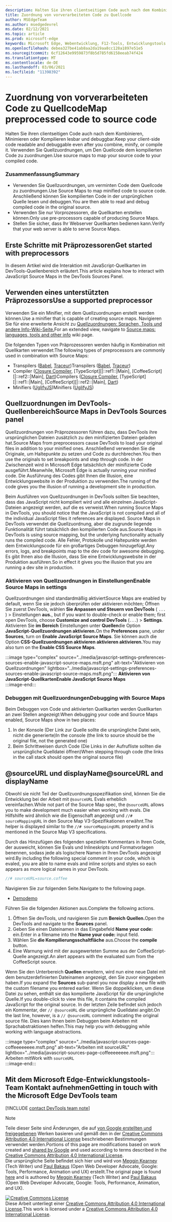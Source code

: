 ```yaml
---
description: Halten Sie ihren clientseitigen Code auch nach dem Kombinieren, Minimieren oder Kompilieren lesbar und debuggbar.
title: Zuordnung von vorverarbeiteten Code zu Quellcode
author: MSEdgeTeam
ms.author: msedgedevrel
ms.date: 02/12/2021
ms.topic: article
ms.prod: microsoft-edge
keywords: Microsoft Edge, Webentwicklung, F12-Tools, Entwicklungstools
ms.openlocfilehash: debea327be41ab8aa2da19aa8cc128a1897e51e5
ms.sourcegitcommit: 6cf12643e9959873f8b5d785fd6158eeab74f424
ms.translationtype: MT
ms.contentlocale: de-DE
ms.lasthandoff: 03/06/2021
ms.locfileid: "11398392"
---
```

<!-- Copyright Meggin Kearney and Paul Bakaus

   Licensed under the Apache License, Version 2.0 (the "License");
   you may not use this file except in compliance with the License.
   You may obtain a copy of the License at

       https://www.apache.org/licenses/LICENSE-2.0

   Unless required by applicable law or agreed to in writing, software
   distributed under the License is distributed on an "AS IS" BASIS,
   WITHOUT WARRANTIES OR CONDITIONS OF ANY KIND, either express or implied.
   See the License for the specific language governing permissions and
   limitations under the License.  -->  

# <a name="map-preprocessed-code-to-source-code"></a><span data-ttu-id="f35eb-104">Zuordnung von vorverarbeiteten Code zu Quellcode</span><span class="sxs-lookup"><span data-stu-id="f35eb-104">Map preprocessed code to source code</span></span>  

<span data-ttu-id="f35eb-105">Halten Sie ihren clientseitigen Code auch nach dem Kombinieren, Minimieren oder Kompilieren lesbar und debuggbar.</span><span class="sxs-lookup"><span data-stu-id="f35eb-105">Keep your client-side code readable and debuggable even after you combine, minify, or compile it.</span></span>  <span data-ttu-id="f35eb-106">Verwenden Sie Quellzuordnungen, um Den Quellcode dem kompilierten Code zu zuordnungen.</span><span class="sxs-lookup"><span data-stu-id="f35eb-106">Use source maps to map your source code to your compiled code.</span></span>  

### <a name="summary"></a><span data-ttu-id="f35eb-107">Zusammenfassung</span><span class="sxs-lookup"><span data-stu-id="f35eb-107">Summary</span></span>  

*   <span data-ttu-id="f35eb-108">Verwenden Sie Quellzuordnungen, um verminten Code dem Quellcode zu zuordnungen.</span><span class="sxs-lookup"><span data-stu-id="f35eb-108">Use Source Maps to map minified code to source code.</span></span>  <span data-ttu-id="f35eb-109">Anschließend können Sie kompilierten Code in der ursprünglichen Quelle lesen und debuggen.</span><span class="sxs-lookup"><span data-stu-id="f35eb-109">You are then able to read and debug compiled code in the original source.</span></span>  
*   <span data-ttu-id="f35eb-110">Verwenden Sie nur Vorprozessoren, die Quellkarten erstellen können.</span><span class="sxs-lookup"><span data-stu-id="f35eb-110">Only use pre-processors capable of producing Source Maps.</span></span>  
*   <span data-ttu-id="f35eb-111">Stellen Sie sicher, dass Ihr Webserver Quellkarten bedienen kann.</span><span class="sxs-lookup"><span data-stu-id="f35eb-111">Verify that your web server is able to serve Source Maps.</span></span>  
    
<!--todo: add link to preprocessors capable of producing Source Maps when section is available -->  
<!--[]: /web/tools/setup/setup-preprocessors?#supported_preprocessors ""  -->  

## <a name="get-started-with-preprocessors"></a><span data-ttu-id="f35eb-112">Erste Schritte mit Präprozessoren</span><span class="sxs-lookup"><span data-stu-id="f35eb-112">Get started with preprocessors</span></span>  

<span data-ttu-id="f35eb-113">In diesem Artikel wird die Interaktion mit JavaScript-Quellkarten im DevTools-Quellenbereich erläutert.</span><span class="sxs-lookup"><span data-stu-id="f35eb-113">This article explains how to interact with JavaScript Source Maps in the DevTools Sources Panel.</span></span>  <!--For a first overview of what preprocessors are, how each may help, and how Source Maps work; navigate to Set Up CSS & JS Preprocessors.  -->  

<!--todo: add link to Set Up CSS & JS Preprocessors when section is available -->  
<!--[]: /web/tools/setup/setup-preprocessors#debugging-and-editing-preprocessed-content ""  -->  

## <a name="use-a-supported-preprocessor"></a><span data-ttu-id="f35eb-114">Verwenden eines unterstützten Präprozessors</span><span class="sxs-lookup"><span data-stu-id="f35eb-114">Use a supported preprocessor</span></span>  

<span data-ttu-id="f35eb-115">Verwenden Sie ein Minifier, mit dem Quellzuordnungen erstellt werden können.</span><span class="sxs-lookup"><span data-stu-id="f35eb-115">Use a minifier that is capable of creating source maps.</span></span>  <!--For the most popular options, navigate to preprocessor support section.  -->  <span data-ttu-id="f35eb-116">Navigieren Sie für eine erweiterte Ansicht zu [Quellzuordnungen: Sprachen, Tools und andere Info-Wiki-Seite.][GitHubWikiSourceMapsLanguagesTools]</span><span class="sxs-lookup"><span data-stu-id="f35eb-116">For an extended view, navigate to [Source maps: languages, tools and other info][GitHubWikiSourceMapsLanguagesTools] wiki page.</span></span>  

<!--todo: add link to display the preprocessor support section when section is available -->  
<!--[]: /web/tools/setup/setup-preprocessors?#supported_preprocessors ""  -->  

<span data-ttu-id="f35eb-117">Die folgenden Typen von Präprozessoren werden häufig in Kombination mit Quellkarten verwendet:</span><span class="sxs-lookup"><span data-stu-id="f35eb-117">The following types of preprocessors are commonly used in combination with Source Maps:</span></span>  

*   <span data-ttu-id="f35eb-118">Transpilers \([Babel][BabelJS], [Traceur][GitHubWikiGoogleTraceurCompiler]\)</span><span class="sxs-lookup"><span data-stu-id="f35eb-118">Transpilers \([Babel][BabelJS], [Traceur][GitHubWikiGoogleTraceurCompiler]\)</span></span>  
*   <span data-ttu-id="f35eb-119">Compiler \([Closure Compiler][GitHubGoogleClosureCompiler], [TypeScript][|::ref1::|Main], [CoffeeScript][|::ref2::|Main], [Dart][DartMain]\)</span><span class="sxs-lookup"><span data-stu-id="f35eb-119">Compilers \([Closure Compiler][GitHubGoogleClosureCompiler], [TypeScript][|::ref1::|Main], [CoffeeScript][|::ref2::|Main], [Dart][DartMain]\)</span></span>  
*   <span data-ttu-id="f35eb-120">Minifiers \([UglifyJS][GitHubMishooUglifyJS]\)</span><span class="sxs-lookup"><span data-stu-id="f35eb-120">Minifiers \([UglifyJS][GitHubMishooUglifyJS]\)</span></span>  
    
## <a name="source-maps-in-devtools-sources-panel"></a><span data-ttu-id="f35eb-121">Quellzuordnungen im DevTools-Quellenbereich</span><span class="sxs-lookup"><span data-stu-id="f35eb-121">Source Maps in DevTools Sources panel</span></span>  

<span data-ttu-id="f35eb-122">Quellzuordnungen von Präprozessoren führen dazu, dass DevTools ihre ursprünglichen Dateien zusätzlich zu den minifizierten Dateien geladen hat.</span><span class="sxs-lookup"><span data-stu-id="f35eb-122">Source Maps from preprocessors cause DevTools to load your original files in addition to your minified ones.</span></span>  <span data-ttu-id="f35eb-123">Anschließend verwenden Sie die Originale, um Haltepunkte zu setzen und Code zu durchbrechen.</span><span class="sxs-lookup"><span data-stu-id="f35eb-123">You then use the originals to set breakpoints and step through code.</span></span>  <span data-ttu-id="f35eb-124">In der Zwischenzeit wird in Microsoft Edge tatsächlich der minifizierte Code ausgeführt.</span><span class="sxs-lookup"><span data-stu-id="f35eb-124">Meanwhile, Microsoft Edge is actually running your minified code.</span></span>  <span data-ttu-id="f35eb-125">Die Ausführung des Codes gibt Ihnen die Illusion, eine Entwicklungswebsite in der Produktion zu verwenden.</span><span class="sxs-lookup"><span data-stu-id="f35eb-125">The running of the code gives you the illusion of running a development site in production.</span></span>  

<span data-ttu-id="f35eb-126">Beim Ausführen von Quellzuordnungen in DevTools sollten Sie beachten, dass das JavaScript nicht kompiliert wird und alle einzelnen JavaScript-Dateien angezeigt werden, auf die es verweist.</span><span class="sxs-lookup"><span data-stu-id="f35eb-126">When running Source Maps in DevTools, you should notice that the JavaScript is not compiled and all of the individual JavaScript files it references are displayed.</span></span>  <span data-ttu-id="f35eb-127">Source Maps in DevTools verwendet die Quellzuordnung, aber die zugrunde liegende Funktionalität führt tatsächlich den kompilierten Code aus.</span><span class="sxs-lookup"><span data-stu-id="f35eb-127">Source Maps in DevTools is using source mapping, but the underlying functionality actually runs the compiled code.</span></span>  <span data-ttu-id="f35eb-128">Alle Fehler, Protokolle und Haltepunkte werden dem Entwicklungscode für ein großartiges Debuggen hinzugefügt.</span><span class="sxs-lookup"><span data-stu-id="f35eb-128">Any errors, logs, and breakpoints map to the dev code for awesome debugging.</span></span>  <span data-ttu-id="f35eb-129">Es gibt Ihnen also die Illusion, dass Sie eine Entwicklungswebsite in der Produktion ausführen.</span><span class="sxs-lookup"><span data-stu-id="f35eb-129">So in effect it gives you the illusion that you are running a dev site in production.</span></span>  

### <a name="enable-source-maps-in-settings"></a><span data-ttu-id="f35eb-130">Aktivieren von Quellzuordnungen in Einstellungen</span><span class="sxs-lookup"><span data-stu-id="f35eb-130">Enable Source Maps in settings</span></span>  

<span data-ttu-id="f35eb-131">Quellzuordnungen sind standardmäßig aktiviert</span><span class="sxs-lookup"><span data-stu-id="f35eb-131">Source Maps are enabled by default</span></span><!-- \(as of Microsoft Edge 39\)--><span data-ttu-id="f35eb-132">, wenn Sie sie jedoch überprüfen oder aktivieren möchten; Öffnen Sie zuerst DevTools, wählen **Sie Anpassen und Steuern von DevTools** \( `...` \) > Einstellungen **aus.**</span><span class="sxs-lookup"><span data-stu-id="f35eb-132">, but if you want to double-check or enable them; first open DevTools, choose **Customize and control DevTools** \(`...`\) > **Settings**.</span></span>  <span data-ttu-id="f35eb-133">Aktivieren Sie **im Bereich** Einstellungen unter **Quellen**die Option **JavaScript-Quellzuordnungen aktivieren.**</span><span class="sxs-lookup"><span data-stu-id="f35eb-133">On the **Preferences** pane, under **Sources**, turn on **Enable JavaScript Source Maps**.</span></span>  <span data-ttu-id="f35eb-134">Sie können auch die Option **CSS-Quellzuordnungen aktivieren aktivieren aktivieren.**</span><span class="sxs-lookup"><span data-stu-id="f35eb-134">You may also turn on the **Enable CSS Source Maps**.</span></span>  

:::image type="complex" source="../media/javascript-settings-preferences-sources-enable-javascript-source-maps.msft.png" alt-text="Aktivieren von Quellzuordnungen" lightbox="../media/javascript-settings-preferences-sources-enable-javascript-source-maps.msft.png":::
   **<span data-ttu-id="f35eb-136">Aktivieren von JavaScript-Quellkarten</span><span class="sxs-lookup"><span data-stu-id="f35eb-136">Enable JavaScript Source Maps</span></span>**  
:::image-end:::  

### <a name="debugging-with-source-maps"></a><span data-ttu-id="f35eb-137">Debuggen mit Quellzuordnungen</span><span class="sxs-lookup"><span data-stu-id="f35eb-137">Debugging with Source Maps</span></span>  

<span data-ttu-id="f35eb-138">Beim Debuggen von Code und aktivierten Quellkarten werden Quellkarten an zwei Stellen angezeigt:</span><span class="sxs-lookup"><span data-stu-id="f35eb-138">When debugging your code and Source Maps enabled, Source Maps show in two places:</span></span>  

1.  <span data-ttu-id="f35eb-139">In der Konsole \(Der Link zur Quelle sollte die ursprüngliche Datei sein, nicht die generierte\)</span><span class="sxs-lookup"><span data-stu-id="f35eb-139">In the console \(the link to source should be the original file, not the generated one\)</span></span>  
1.  <span data-ttu-id="f35eb-140">Beim Schrittweisen durch Code \(Die Links in der Aufrufliste sollten die ursprüngliche Quelldatei öffnen\)</span><span class="sxs-lookup"><span data-stu-id="f35eb-140">When stepping through code \(the links in the call stack should open the original source file\)</span></span>  
    
<!--todo: add link to debugging your code when section is available -->  
<!--[DebugBreakpointsStepCode]: ../debug/breakpoints/step-code.md ""  -->  

## <a name="sourceurl-and-displayname"></a><span data-ttu-id="f35eb-141">@sourceURL und displayName</span><span class="sxs-lookup"><span data-stu-id="f35eb-141">@sourceURL and displayName</span></span>  

<span data-ttu-id="f35eb-142">Obwohl sie nicht Teil der Quellzuordnungsspezifikation sind, können Sie die Entwicklung bei der Arbeit mit `@sourceURL` Evals erheblich vereinfachen.</span><span class="sxs-lookup"><span data-stu-id="f35eb-142">While not part of the Source Map spec, the `@sourceURL` allows you to make development much easier when working with evals.</span></span>  <span data-ttu-id="f35eb-143">Die Hilfshilfe wird ähnlich wie die Eigenschaft angezeigt und `//# sourceMappingURL` in den Source Map V3-Spezifikationen erwähnt.</span><span class="sxs-lookup"><span data-stu-id="f35eb-143">The helper is displayed similar to the `//# sourceMappingURL` property and is mentioned in the Source Map V3 specifications.</span></span>  

<span data-ttu-id="f35eb-144">Durch das Hinzufügen des folgenden speziellen Kommentars in Ihren Code, der ausweicht, können Sie Evals und Inlineskripts und Formatvorlagen benennen, sodass jede als logischere Namen in Ihren DevTools angezeigt wird.</span><span class="sxs-lookup"><span data-stu-id="f35eb-144">By including the following special comment in your code, which is evaled, you are able to name evals and inline scripts and styles so each appears as more logical names in your DevTools.</span></span>  

```javascript
//# sourceURL=source.coffee
```  

<span data-ttu-id="f35eb-145">Navigieren Sie zur folgenden Seite.</span><span class="sxs-lookup"><span data-stu-id="f35eb-145">Navigate to the following page.</span></span>  

*   [<span data-ttu-id="f35eb-146">Demo</span><span class="sxs-lookup"><span data-stu-id="f35eb-146">demo</span></span>][CssNinjaDemoSourceMapping]

<span data-ttu-id="f35eb-147">Führen Sie die folgenden Aktionen aus.</span><span class="sxs-lookup"><span data-stu-id="f35eb-147">Complete the following actions.</span></span>  

1.  <span data-ttu-id="f35eb-148">Öffnen Sie devTools, und navigieren Sie zum **Bereich Quellen.**</span><span class="sxs-lookup"><span data-stu-id="f35eb-148">Open the DevTools and navigate to the **Sources** panel.</span></span>  
1.  <span data-ttu-id="f35eb-149">Geben Sie einen Dateinamen in das Eingabefeld **Name your code:** ein.</span><span class="sxs-lookup"><span data-stu-id="f35eb-149">Enter in a filename into the **Name your code:** input field.</span></span>  
1.  <span data-ttu-id="f35eb-150">Wählen Sie **die Kompilierungsschaltfläche** aus.</span><span class="sxs-lookup"><span data-stu-id="f35eb-150">Choose the **compile** button.</span></span>  
1.  <span data-ttu-id="f35eb-151">Eine Warnung wird mit der ausgewerteten Summe aus der CoffeeScript-Quelle angezeigt.</span><span class="sxs-lookup"><span data-stu-id="f35eb-151">An alert appears with the evaluated sum from the CoffeeScript source.</span></span>  
    
<span data-ttu-id="f35eb-152">Wenn Sie den Unterbereich **Quellen** erweitern, wird nun eine neue Datei mit dem benutzerdefinierten Dateinamen angezeigt, den Sie zuvor eingegeben haben.</span><span class="sxs-lookup"><span data-stu-id="f35eb-152">If you expand the **Sources** sub-panel you now display a new file with the custom filename you entered earlier.</span></span>  <span data-ttu-id="f35eb-153">Wenn Sie doppelklicken, um diese Datei zu sehen, enthält sie das kompilierte JavaScript für die ursprüngliche Quelle.</span><span class="sxs-lookup"><span data-stu-id="f35eb-153">If you double-click to view this file, it contains the compiled JavaScript for the original source.</span></span>  <span data-ttu-id="f35eb-154">In der letzten Zeile befindet sich jedoch ein Kommentar, der `// @sourceURL` die ursprüngliche Quelldatei angibt.</span><span class="sxs-lookup"><span data-stu-id="f35eb-154">On the last line, however, is a `// @sourceURL` comment indicating the original source file.</span></span>  <span data-ttu-id="f35eb-155">Dies kann Ihnen beim Debuggen beim Arbeiten mit Sprachabstraktionen helfen.</span><span class="sxs-lookup"><span data-stu-id="f35eb-155">This may help you with debugging while working with language abstractions.</span></span>  

:::image type="complex" source="../media/javascript-sources-page-coffeeeeeeee.msft.png" alt-text="Arbeiten mit sourceURL" lightbox="../media/javascript-sources-page-coffeeeeeeee.msft.png":::
   <span data-ttu-id="f35eb-157">Arbeiten mit</span><span class="sxs-lookup"><span data-stu-id="f35eb-157">Work with</span></span> `sourceURL`  
:::image-end:::  

## <a name="getting-in-touch-with-the-microsoft-edge-devtools-team"></a><span data-ttu-id="f35eb-158">Mit dem Microsoft Edge-Entwicklungstools-Team Kontakt aufnehmen</span><span class="sxs-lookup"><span data-stu-id="f35eb-158">Getting in touch with the Microsoft Edge DevTools team</span></span>

[!INCLUDE [contact DevTools team note](../includes/contact-devtools-team-note.md)]  

<!-- links -->  

[BabelJS]: https://babeljs.io "Babel ist ein #A0"  

[CoffeeScriptMain]: https://coffeescript.org "CoffeeScript"  

[CssNinjaDemoSourceMapping]: https://www.thecssninja.com/demo/source_mapping/compile.html "Ein einfaches Beispiel für die Benennung von #A0"  

[DartMain]: https://www.dartlang.org "Dart-Programmiersprache"  

[GitHubGoogleClosureCompiler]: https://github.com/google/closure-compiler "google/closure-compiler | GitHub"  

[GitHubMishooUglifyJS]: https://github.com/mishoo/UglifyJS "mishoo/UglifyJS | GitHub"  

[GitHubWikiSourceMapsLanguagesTools]: https://github.com/ryanseddon/source-map/wiki/Source-maps:-languages,-tools-and-other-info "Quellkarten: Sprachen, Tools und andere | GitHub wiki"  

[GitHubWikiGoogleTraceurCompiler]: https://github.com/google/traceur-compiler/wiki/Getting-Started "Erste Schritte – google/traceur-compiler | GitHub wiki"  

[TypeScriptMain]: https://www.typescriptlang.org "TypeScript"  

> [!NOTE]
> <span data-ttu-id="f35eb-168">Teile dieser Seite sind Änderungen, die auf [von Google erstellten und freigegebenen][GoogleSitePolicies] Werken basieren und gemäß den in der [Creative Commons Attribution 4.0 International License][CCA4IL] beschriebenen Bestimmungen verwendet werden.</span><span class="sxs-lookup"><span data-stu-id="f35eb-168">Portions of this page are modifications based on work created and [shared by Google][GoogleSitePolicies] and used according to terms described in the [Creative Commons Attribution 4.0 International License][CCA4IL].</span></span>  
> <span data-ttu-id="f35eb-169">Die ursprüngliche Seite [](https://developers.google.com/web/tools/chrome-devtools/javascript/source-maps) befindet sich hier und wird von [Meggin Kearney][MegginKearney] \(Tech Writer\) und [Paul Bakaus][PaulBakaus] \(Open Web Developer Advocate, Google: Tools, Performance, Animation und UX\) erstellt.</span><span class="sxs-lookup"><span data-stu-id="f35eb-169">The original page is found [here](https://developers.google.com/web/tools/chrome-devtools/javascript/source-maps) and is authored by [Meggin Kearney][MegginKearney] \(Tech Writer\) and [Paul Bakaus][PaulBakaus] \(Open Web Developer Advocate, Google: Tools, Performance, Animation, and UX\).</span></span>  

[![Creative Commons License][CCby4Image]][CCA4IL]  
<span data-ttu-id="f35eb-171">Diese Arbeit unterliegt einer [Creative Commons Attribution 4.0 International License][CCA4IL].</span><span class="sxs-lookup"><span data-stu-id="f35eb-171">This work is licensed under a [Creative Commons Attribution 4.0 International License][CCA4IL].</span></span>  

[CCA4IL]: https://creativecommons.org/licenses/by/4.0  
[CCby4Image]: https://i.creativecommons.org/l/by/4.0/88x31.png  
[GoogleSitePolicies]: https://developers.google.com/terms/site-policies  
[KayceBasques]: https://developers.google.com/web/resources/contributors/kaycebasques  
[MegginKearney]: https://developers.google.com/web/resources/contributors/megginkearney  
[PaulBakaus]: https://developers.google.com/web/resources/contributors/pbakaus  

